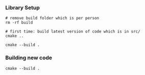 
### Library Setup
```
# remove build folder which is per person
rm -rf build

# first time: build latest version of code which is in src/
cmake ..

cmake --build .

```
### Building new code
```
cmake --build .
```
